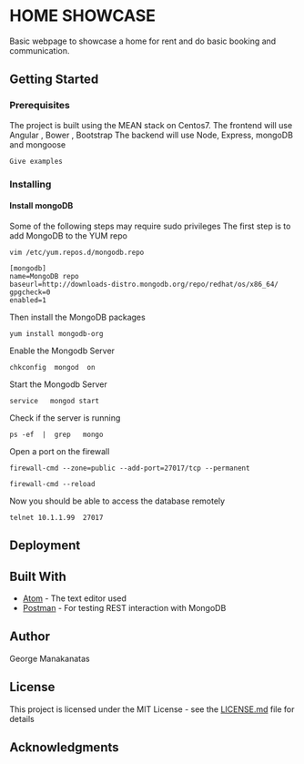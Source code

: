 # HOME SHOWCASE
Basic webpage to showcase a home for rent and do basic booking and communication.

## Getting Started

### Prerequisites

The project is built using the MEAN stack on Centos7.
The frontend will use Angular , Bower , Bootstrap
The backend will use Node, Express, mongoDB and mongoose
```
Give examples
```
### Installing

#### Install mongoDB
Some of the following steps may require sudo privileges
The first step is to add MongoDB to the YUM repo
```
vim /etc/yum.repos.d/mongodb.repo
```
```
[mongodb]
name=MongoDB repo
baseurl=http://downloads-distro.mongodb.org/repo/redhat/os/x86_64/
gpgcheck=0
enabled=1
```
Then install the MongoDB packages
```
yum install mongodb-org
```
Enable the Mongodb Server
```
chkconfig  mongod  on
```
Start the Mongodb Server
```
service   mongod start
```
Check if the server is running
```
ps -ef  |  grep   mongo
```
Open a port on the firewall
```
firewall-cmd --zone=public --add-port=27017/tcp --permanent
```
```
firewall-cmd --reload
```
Now you should be able to access the database remotely
```
telnet 10.1.1.99  27017
```
## Deployment

## Built With
* [Atom](https://atom.io/) - The text editor used
* [Postman](https://www.getpostman.com/) - For testing REST interaction with MongoDB

## Author
George  Manakanatas

## License

This project is licensed under the MIT License - see the [LICENSE.md](LICENSE.md) file for details

## Acknowledgments
